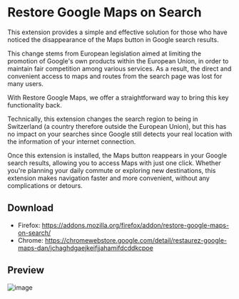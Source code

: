 # Restore Google Maps on Search

This extension provides a simple and effective solution for those who have noticed the disappearance of the Maps button in Google search results.

This change stems from European legislation aimed at limiting the promotion of Google's own products within the European Union, in order to maintain fair competition among various services. As a result, the direct and convenient access to maps and routes from the search page was lost for many users.

With Restore Google Maps, we offer a straightforward way to bring this key functionality back. 

Technically, this extension changes the search region to being in Switzerland (a country therefore outside the European Union), but this has no impact on your searches since Google still detects your real location with the information of your internet connection.

Once this extension is installed, the Maps button reappears in your Google search results, allowing you to access Maps with just one click. Whether you're planning your daily commute or exploring new destinations, this extension makes navigation faster and more convenient, without any complications or detours.

## Download

* Firefox: https://addons.mozilla.org/firefox/addon/restore-google-maps-on-search/
* Chrome: https://chromewebstore.google.com/detail/restaurez-google-maps-dan/jchaghdgaejkeifjjahamifdcddkcpoe

## Preview

![image](https://github.com/StephanMc/extension-restore-google-maps/assets/5366972/f3998dd5-01f7-45c6-9596-63fcff390d5b)
